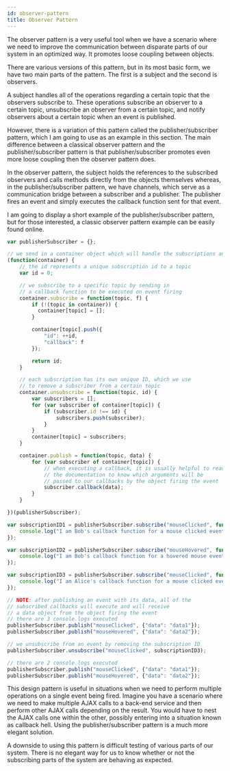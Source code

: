 ```yaml
---
id: observer-pattern
title: Observer Pattern
---
```


The observer pattern is a very useful tool when we have a scenario where we need to improve the communication between disparate parts of our system in an optimized way. It promotes loose coupling between objects.

There are various versions of this pattern, but in its most basic form, we have two main parts of the pattern. The first is a subject and the second is observers.

A subject handles all of the operations regarding a certain topic that the observers subscribe to. These operations subscribe an observer to a certain topic, unsubscribe an observer from a certain topic, and notify observers about a certain topic when an event is published.

However, there is a variation of this pattern called the publisher/subscriber pattern, which I am going to use as an example in this section. The main difference between a classical observer pattern and the publisher/subscriber pattern is that publisher/subscriber promotes even more loose coupling then the observer pattern does.

In the observer pattern, the subject holds the references to the subscribed observers and calls methods directly from the objects themselves whereas, in the publisher/subscriber pattern, we have channels, which serve as a communication bridge between a subscriber and a publisher. The publisher fires an event and simply executes the callback function sent for that event.

I am going to display a short example of the publisher/subscriber pattern, but for those interested, a classic observer pattern example can be easily found online.

```jsx
var publisherSubscriber = {};

// we send in a container object which will handle the subscriptions and publishings
(function(container) {
    // the id represents a unique subscription id to a topic
    var id = 0;

    // we subscribe to a specific topic by sending in
    // a callback function to be executed on event firing
    container.subscribe = function(topic, f) {
        if (!(topic in container)) {
          container[topic] = [];
        }

        container[topic].push({
            "id": ++id,
            "callback": f
        });

        return id;
    }

    // each subscription has its own unique ID, which we use
    // to remove a subscriber from a certain topic
    container.unsubscribe = function(topic, id) {
        var subscribers = [];
        for (var subscriber of container[topic]) {
            if (subscriber.id !== id) {
                subscribers.push(subscriber);
            }
        }
        container[topic] = subscribers;
    }

    container.publish = function(topic, data) {
        for (var subscriber of container[topic]) {
            // when executing a callback, it is usually helpful to read
            // the documentation to know which arguments will be
            // passed to our callbacks by the object firing the event
            subscriber.callback(data);
        }
    }

})(publisherSubscriber);

var subscriptionID1 = publisherSubscriber.subscribe("mouseClicked", function(data) {
    console.log("I am Bob's callback function for a mouse clicked event and this is my event data: " + JSON.stringify(data));
});

var subscriptionID2 = publisherSubscriber.subscribe("mouseHovered", function(data) {
    console.log("I am Bob's callback function for a hovered mouse event and this is my event data: " + JSON.stringify(data));
});

var subscriptionID3 = publisherSubscriber.subscribe("mouseClicked", function(data) {
    console.log("I am Alice's callback function for a mouse clicked event and this is my event data: " + JSON.stringify(data));
});

// NOTE: after publishing an event with its data, all of the
// subscribed callbacks will execute and will receive
// a data object from the object firing the event
// there are 3 console.logs executed
publisherSubscriber.publish("mouseClicked", {"data": "data1"});
publisherSubscriber.publish("mouseHovered", {"data": "data2"});

// we unsubscribe from an event by removing the subscription ID
publisherSubscriber.unsubscribe("mouseClicked", subscriptionID3);

// there are 2 console.logs executed
publisherSubscriber.publish("mouseClicked", {"data": "data1"});
publisherSubscriber.publish("mouseHovered", {"data": "data2"});
```

This design pattern is useful in situations when we need to perform multiple operations on a single event being fired. Imagine you have a scenario where we need to make multiple AJAX calls to a back-end service and then perform other AJAX calls depending on the result. You would have to nest the AJAX calls one within the other, possibly entering into a situation known as callback hell. Using the publisher/subscriber pattern is a much more elegant solution.

A downside to using this pattern is difficult testing of various parts of our system. There is no elegant way for us to know whether or not the subscribing parts of the system are behaving as expected.